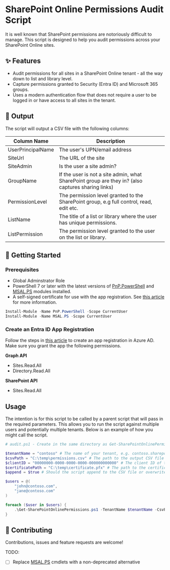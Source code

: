 # SharePoint Online Permissions Audit Script

It is well known that SharePoint permissions are notoriously difficult to manage. This script is designed to help you audit permissions across your SharePoint Online sites.

## ✨ Features

-   Audit permissions for all sites in a SharePoint Online tenant - all the way down to list and library level.
-   Capture permissions granted to Security (Entra ID) and Microsoft 365 groups.
-   Uses a modern authentication flow that does not require a user to be logged in or have access to all sites in the tenant.

## 📝 Output

The script will output a CSV file with the following columns:

| Column Name       | Description                                                                                       |
| ----------------- | ------------------------------------------------------------------------------------------------- |
| UserPrincipalName | The user's UPN/email address                                                                      |
| SiteUrl           | The URL of the site                                                                               |
| SiteAdmin         | Is the user a site admin?                                                                         |
| GroupName         | If the user is not a site admin, what SharePoint group are they in? (also captures sharing links) |
| PermissionLevel   | The permission level granted to the SharePoint group, e.g full control, read, edit etc.           |
| ListName          | The title of a list or library where the user has unique permissions.                             |
| ListPermission    | The permission level granted to the user on the list or library.                                  |

## 🚀 Getting Started

### Prerequisites

-   Global Adminstrator Role
-   PowerShell 7 or later with the latest versions of [PnP.PowerShell](https://pnp.github.io/powershell/) and [MSAL.PS](https://github.com/AzureAD/MSAL.PS/) modules installed.
-   A self-signed certificate for use with the app registration. See [this article](https://docs.microsoft.com/en-us/sharepoint/dev/solution-guidance/security-apponly-azuread) for more information.

```powershell
Install-Module -Name PnP.PowerShell -Scope CurrentUser
Install-Module -Name MSAL.PS -Scope CurrentUser
```

### Create an Entra ID App Registration

Follow the steps in [this article](https://docs.microsoft.com/en-us/sharepoint/dev/solution-guidance/security-apponly-azuread) to create an app registration in Azure AD. Make sure you grant the app the following permissions.

**Graph API**

-   Sites.Read.All
-   Directory.Read.All

**SharePoint API**

-   Sites.Read.All

## Usage

The intention is for this script to be called by a parent script that will pass in the required parameters. This allows you to run the script against multiple users and potentially multiple tenants.
Below is an example of how you might call the script.

```powershell
# audit.ps1 - Create in the same directory as Get-SharePointOnlinePermissions.ps1

$tenantName = "contoso" # The name of your tenant, e.g. contoso.sharepoint.com
$csvPath = "C:\temp\permissions.csv" # The path to the output CSV file
$clientID = "00000000-0000-0000-0000-000000000000" # The client ID of the app registration
$certificatePath = "C:\temp\certificate.pfx" # The path to the certificate filer
$append = $true # Should the script append to the CSV file or overwrite it?

$users = @(
    "john@contoso.com",
    "jane@contoso.com"
)

foreach ($user in $users) {
    .\Get-SharePointOnlinePermissions.ps1 -TenantName $tenantName -CsvPath $csvPath -ClientID $clientID -CertificatePath $certificatePath -Append $append -UserEmail $user
}

```

## 🤝 Contributing

Contributions, issues and feature requests are welcome!

TODO:

-   [ ] Replace [MSAL.PS](https://github.com/AzureAD/MSAL.PS) cmdlets with a non-deprecated alternative
